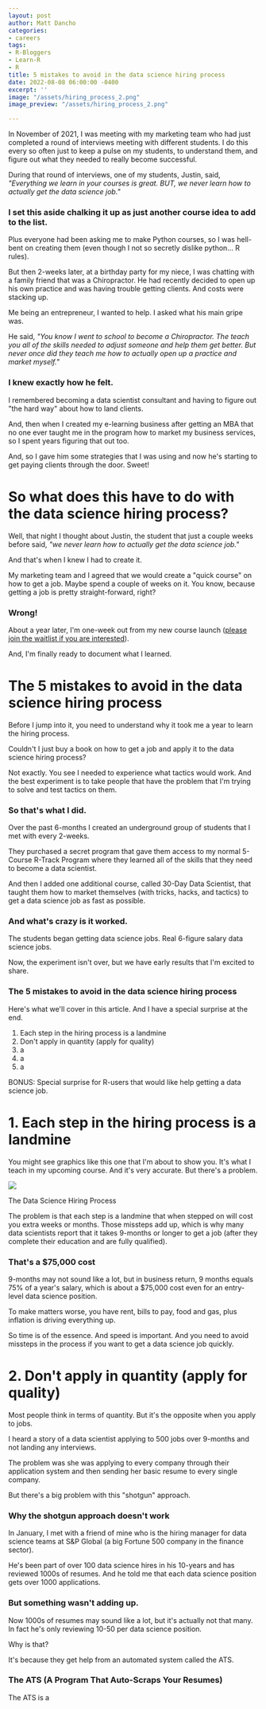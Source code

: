 ```yaml
---
layout: post
author: Matt Dancho
categories:
- careers
tags:
- R-Bloggers
- Learn-R
- R
title: 5 mistakes to avoid in the data science hiring process
date: 2022-08-08 06:00:00 -0400
excerpt: ''
image: "/assets/hiring_process_2.png"
image_preview: "/assets/hiring_process_2.png"

---
```

In November of 2021, I was meeting with my marketing team who had just completed a round of interviews meeting with different students. I do this every so often just to keep a pulse on my students, to understand them, and figure out what they needed to really become successful.

During that round of interviews, one of my students, Justin, said, _"Everything we learn in your courses is great. BUT, we never learn how to actually get the data science job."_

### **I set this aside chalking it up as just another course idea to add to the list.**

Plus everyone had been asking me to make Python courses, so I was hell-bent on creating them (even though I not so secretly dislike python... R rules).

But then 2-weeks later, at a birthday party for my niece, I was chatting with a family friend that was a Chiropractor. He had recently decided to open up his own practice and was having trouble getting clients. And costs were stacking up.

Me being an entrepreneur, I wanted to help. I asked what his main gripe was.

He said, _"You know I went to school to become a Chiropractor. The teach you all of the skills needed to adjust someone and help them get better. But never once did they teach me how to actually open up a practice and market myself."_

### **I knew exactly how he felt.**

I remembered becoming a data scientist consultant and having to figure out "the hard way" about how to land clients.

And, then when I created my e-learning business after getting an MBA that no one ever taught me in the program how to market my business services, so I spent years figuring that out too.

And, so I gave him some strategies that I was using and now he's starting to get paying clients through the door. Sweet!

# So what does this have to do with the data science hiring process?

Well, that night I thought about Justin, the student that just a couple weeks before said, _"we never learn how to actually get the data science job."_

And that's when I knew I had to create it.

My marketing team and I agreed that we would create a "quick course" on how to get a job. Maybe spend a couple of weeks on it. You know, because getting a job is pretty straight-forward, right?

### **Wrong!**

About a year later, I'm one-week out from my new course launch ([please join the waitlist if you are interested](https://learn.business-science.io/30day-data-scientist-course-waitlist-1393)).

And, I'm finally ready to document what I learned.

# The 5 mistakes to avoid in the data science hiring process

Before I jump into it, you need to understand why it took me a year to learn the hiring process.

Couldn't I just buy a book on how to get a job and apply it to the data science hiring process?

Not exactly. You see I needed to experience what tactics would work. And the best experiment is to take people that have the problem that I'm trying to solve and test tactics on them.

### **So that's what I did.**

Over the past 6-months I created an underground group of students that I met with every  2-weeks.

They purchased a secret program that gave them access to my normal 5-Course R-Track Program where they learned all of the skills that they need to become a data scientist.

And then I added one additional course, called 30-Day Data Scientist, that taught them how to market themselves (with tricks, hacks, and tactics) to get a data science job as fast as possible.

### And what's crazy is it worked.

The students began getting data science jobs. Real 6-figure salary data science jobs.

Now, the experiment isn't over, but we have early results that I'm excited to share.

### The 5 mistakes to avoid in the data science hiring process

Here's what we'll cover in this article. And I have a special surprise at the end.

1. Each step in the hiring process is a landmine
2. Don't apply in quantity (apply for quality)
3. a
4. a
5. a

BONUS: Special surprise for R-users that would like help getting a data science job.

# 1. Each step in the hiring process is a landmine

You might see graphics like this one that I'm about to show you. It's what I teach in my upcoming course. And it's very accurate. But there's a problem.

![](/assets/hiring_process_2.png)

<p class="text-center date">The Data Science Hiring Process</p>

The problem is that each step is a landmine that when stepped on will cost you extra weeks or months. Those missteps add up, which is why many data scientists report that it takes 9-months or longer to get a job (after they complete their education and are fully qualified).

### That's a $75,000 cost

9-months may not sound like a lot, but in business return, 9 months equals 75% of a year's salary, which is about a $75,000 cost even for an entry-level data science position.

To make matters worse, you have rent, bills to pay, food and gas, plus inflation is driving everything up. 

So time is of the essence. And speed is important. And you need to avoid missteps in the process if you want to get a data science job quickly. 

# 2. Don't apply in quantity (apply for quality)

Most people think in terms of quantity. But it's the opposite when you apply to jobs.

I heard a story of a data scientist applying to 500 jobs over 9-months and not landing any interviews.

The problem was she was applying to every company through their application system and then sending her basic resume to every single company.

But there's a big problem with this "shotgun" approach.

### Why the shotgun approach doesn't work

In January, I met with a friend of mine who is the hiring manager for data science teams at S&P Global (a big Fortune 500 company in the finance sector). 

He's been part of over 100 data science hires in his 10-years and has reviewed 1000s of resumes. And he told me that each data science position gets over 1000 applications. 

### But something wasn't adding up. 

Now 1000s of resumes may sound like a lot, but it's actually not that many. In fact he's only reviewing 10-50 per data science position. 

Why is that?

It's because they get help from an automated system called the ATS. 

### The ATS (A Program That Auto-Scraps Your Resumes)

The ATS is a 
